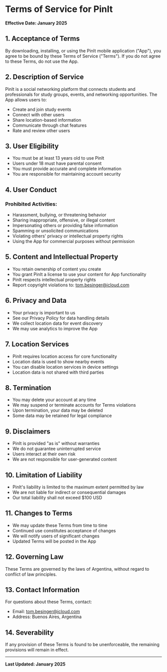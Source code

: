 # Terms of Service for PinIt

**Effective Date: January 2025**

## 1. Acceptance of Terms

By downloading, installing, or using the PinIt mobile application ("App"), you agree to be bound by these Terms of Service ("Terms"). If you do not agree to these Terms, do not use the App.

## 2. Description of Service

PinIt is a social networking platform that connects students and professionals for study groups, events, and networking opportunities. The App allows users to:
- Create and join study events
- Connect with other users
- Share location-based information
- Communicate through chat features
- Rate and review other users

## 3. User Eligibility

- You must be at least 13 years old to use PinIt
- Users under 18 must have parental consent
- You must provide accurate and complete information
- You are responsible for maintaining account security

## 4. User Conduct

### Prohibited Activities:
- Harassment, bullying, or threatening behavior
- Sharing inappropriate, offensive, or illegal content
- Impersonating others or providing false information
- Spamming or unsolicited communications
- Violating others' privacy or intellectual property rights
- Using the App for commercial purposes without permission

## 5. Content and Intellectual Property

- You retain ownership of content you create
- You grant PinIt a license to use your content for App functionality
- PinIt respects intellectual property rights
- Report copyright violations to: tom.besinger@icloud.com

## 6. Privacy and Data

- Your privacy is important to us
- See our Privacy Policy for data handling details
- We collect location data for event discovery
- We may use analytics to improve the App

## 7. Location Services

- PinIt requires location access for core functionality
- Location data is used to show nearby events
- You can disable location services in device settings
- Location data is not shared with third parties

## 8. Termination

- You may delete your account at any time
- We may suspend or terminate accounts for Terms violations
- Upon termination, your data may be deleted
- Some data may be retained for legal compliance

## 9. Disclaimers

- PinIt is provided "as is" without warranties
- We do not guarantee uninterrupted service
- Users interact at their own risk
- We are not responsible for user-generated content

## 10. Limitation of Liability

- PinIt's liability is limited to the maximum extent permitted by law
- We are not liable for indirect or consequential damages
- Our total liability shall not exceed $100 USD

## 11. Changes to Terms

- We may update these Terms from time to time
- Continued use constitutes acceptance of changes
- We will notify users of significant changes
- Updated Terms will be posted in the App

## 12. Governing Law

These Terms are governed by the laws of Argentina, without regard to conflict of law principles.

## 13. Contact Information

For questions about these Terms, contact:
- Email: tom.besinger@icloud.com
- Address: Buenos Aires, Argentina

## 14. Severability

If any provision of these Terms is found to be unenforceable, the remaining provisions will remain in effect.

---

**Last Updated: January 2025**










